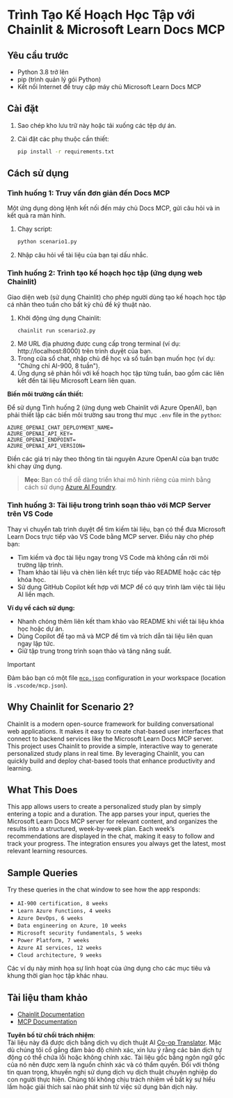 <!--
CO_OP_TRANSLATOR_METADATA:
{
  "original_hash": "a05fb941810e539147fec53aaadbb6fd",
  "translation_date": "2025-06-21T14:31:22+00:00",
  "source_file": "09-CaseStudy/docs-mcp/solution/python/README.md",
  "language_code": "vi"
}
-->
# Trình Tạo Kế Hoạch Học Tập với Chainlit & Microsoft Learn Docs MCP

## Yêu cầu trước

- Python 3.8 trở lên  
- pip (trình quản lý gói Python)  
- Kết nối Internet để truy cập máy chủ Microsoft Learn Docs MCP  

## Cài đặt

1. Sao chép kho lưu trữ này hoặc tải xuống các tệp dự án.  
2. Cài đặt các phụ thuộc cần thiết:  

   ```bash
   pip install -r requirements.txt
   ```  

## Cách sử dụng

### Tình huống 1: Truy vấn đơn giản đến Docs MCP  
Một ứng dụng dòng lệnh kết nối đến máy chủ Docs MCP, gửi câu hỏi và in kết quả ra màn hình.

1. Chạy script:  
   ```bash
   python scenario1.py
   ```  
2. Nhập câu hỏi về tài liệu của bạn tại dấu nhắc.

### Tình huống 2: Trình tạo kế hoạch học tập (ứng dụng web Chainlit)  
Giao diện web (sử dụng Chainlit) cho phép người dùng tạo kế hoạch học tập cá nhân theo tuần cho bất kỳ chủ đề kỹ thuật nào.

1. Khởi động ứng dụng Chainlit:  
   ```bash
   chainlit run scenario2.py
   ```  
2. Mở URL địa phương được cung cấp trong terminal (ví dụ: http://localhost:8000) trên trình duyệt của bạn.  
3. Trong cửa sổ chat, nhập chủ đề học và số tuần bạn muốn học (ví dụ: "Chứng chỉ AI-900, 8 tuần").  
4. Ứng dụng sẽ phản hồi với kế hoạch học tập từng tuần, bao gồm các liên kết đến tài liệu Microsoft Learn liên quan.

**Biến môi trường cần thiết:**  

Để sử dụng Tình huống 2 (ứng dụng web Chainlit với Azure OpenAI), bạn phải thiết lập các biến môi trường sau trong thư mục `.env` file in the `python`:  

```
AZURE_OPENAI_CHAT_DEPLOYMENT_NAME=
AZURE_OPENAI_API_KEY=
AZURE_OPENAI_ENDPOINT=
AZURE_OPENAI_API_VERSION=
```  

Điền các giá trị này theo thông tin tài nguyên Azure OpenAI của bạn trước khi chạy ứng dụng.

> **Mẹo:** Bạn có thể dễ dàng triển khai mô hình riêng của mình bằng cách sử dụng [Azure AI Foundry](https://ai.azure.com/).

### Tình huống 3: Tài liệu trong trình soạn thảo với MCP Server trên VS Code

Thay vì chuyển tab trình duyệt để tìm kiếm tài liệu, bạn có thể đưa Microsoft Learn Docs trực tiếp vào VS Code bằng MCP server. Điều này cho phép bạn:  
- Tìm kiếm và đọc tài liệu ngay trong VS Code mà không cần rời môi trường lập trình.  
- Tham khảo tài liệu và chèn liên kết trực tiếp vào README hoặc các tệp khóa học.  
- Sử dụng GitHub Copilot kết hợp với MCP để có quy trình làm việc tài liệu AI liền mạch.

**Ví dụ về cách sử dụng:**  
- Nhanh chóng thêm liên kết tham khảo vào README khi viết tài liệu khóa học hoặc dự án.  
- Dùng Copilot để tạo mã và MCP để tìm và trích dẫn tài liệu liên quan ngay lập tức.  
- Giữ tập trung trong trình soạn thảo và tăng năng suất.

> [!IMPORTANT]  
> Đảm bảo bạn có một file [`mcp.json`](../../../../../../09-CaseStudy/docs-mcp/solution/scenario3/mcp.json) configuration in your workspace (location is `.vscode/mcp.json`).

## Why Chainlit for Scenario 2?

Chainlit is a modern open-source framework for building conversational web applications. It makes it easy to create chat-based user interfaces that connect to backend services like the Microsoft Learn Docs MCP server. This project uses Chainlit to provide a simple, interactive way to generate personalized study plans in real time. By leveraging Chainlit, you can quickly build and deploy chat-based tools that enhance productivity and learning.

## What This Does

This app allows users to create a personalized study plan by simply entering a topic and a duration. The app parses your input, queries the Microsoft Learn Docs MCP server for relevant content, and organizes the results into a structured, week-by-week plan. Each week’s recommendations are displayed in the chat, making it easy to follow and track your progress. The integration ensures you always get the latest, most relevant learning resources.

## Sample Queries

Try these queries in the chat window to see how the app responds:

- `AI-900 certification, 8 weeks`
- `Learn Azure Functions, 4 weeks`
- `Azure DevOps, 6 weeks`
- `Data engineering on Azure, 10 weeks`
- `Microsoft security fundamentals, 5 weeks`
- `Power Platform, 7 weeks`
- `Azure AI services, 12 weeks`
- `Cloud architecture, 9 weeks`

Các ví dụ này minh họa sự linh hoạt của ứng dụng cho các mục tiêu và khung thời gian học tập khác nhau.

## Tài liệu tham khảo

- [Chainlit Documentation](https://docs.chainlit.io/)  
- [MCP Documentation](https://github.com/MicrosoftDocs/mcp)

**Tuyên bố từ chối trách nhiệm**:  
Tài liệu này đã được dịch bằng dịch vụ dịch thuật AI [Co-op Translator](https://github.com/Azure/co-op-translator). Mặc dù chúng tôi cố gắng đảm bảo độ chính xác, xin lưu ý rằng các bản dịch tự động có thể chứa lỗi hoặc không chính xác. Tài liệu gốc bằng ngôn ngữ gốc của nó nên được xem là nguồn chính xác và có thẩm quyền. Đối với thông tin quan trọng, khuyến nghị sử dụng dịch vụ dịch thuật chuyên nghiệp do con người thực hiện. Chúng tôi không chịu trách nhiệm về bất kỳ sự hiểu lầm hoặc giải thích sai nào phát sinh từ việc sử dụng bản dịch này.